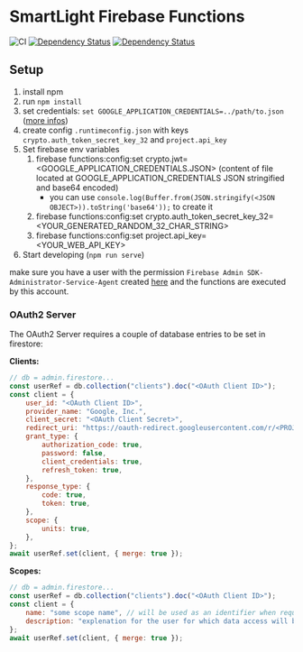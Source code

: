 # SmartLight Firebase Functions

![CI](https://github.com/adrianjost/SmartLight-Google-Home/workflows/CI/badge.svg) [![Dependency Status](https://david-dm.org/adrianjost/SmartLight-Google-Home.svg)](https://david-dm.org/adrianjost/SmartLight-Google-Home) [![Dependency Status](https://david-dm.org/adrianjost/SmartLight-Google-Home/dev-status.svg)](https://david-dm.org/adrianjost/SmartLight-Google-Home?type=dev)

## Setup

1. install npm
1. run `npm install`
1. set credentials: `set GOOGLE_APPLICATION_CREDENTIALS=../path/to.json` ([more infos](https://firebase.google.com/docs/admin/setup#initialize-sdk))
1. create config `.runtimeconfig.json` with keys `crypto.auth_token_secret_key_32` and `project.api_key`
1. Set firebase env variables
   1. firebase functions:config:set crypto.jwt=<GOOGLE_APPLICATION_CREDENTIALS.JSON> (content of file located at GOOGLE_APPLICATION_CREDENTIALS JSON stringified and base64 encoded)
      - you can use `console.log(Buffer.from(JSON.stringify(<JSON OBJECT>)).toString('base64'));` to create it
   1. firebase functions:config:set crypto.auth_token_secret_key_32=<YOUR_GENERATED_RANDOM_32_CHAR_STRING>
   1. firebase functions:config:set project.api_key=<YOUR_WEB_API_KEY>
1. Start developing (`npm run serve`)

make sure you have a user with the permission `Firebase Admin SDK-Administrator-Service-Agent` created [here](https://console.cloud.google.com/iam-admin/iam) and the functions are executed by this account.

### OAuth2 Server

The OAuth2 Server requires a couple of database entries to be set in firestore:

**Clients:**

```js
// db = admin.firestore...
const userRef = db.collection("clients").doc("<OAuth Client ID>");
const client = {
	user_id: "<OAuth Client ID>",
	provider_name: "Google, Inc.",
	client_secret: "<OAuth Client Secret>",
	redirect_uri: "https://oauth-redirect.googleusercontent.com/r/<PROJECT_ID>",
	grant_type: {
		authorization_code: true,
		password: false,
		client_credentials: true,
		refresh_token: true,
	},
	response_type: {
		code: true,
		token: true,
	},
	scope: {
		units: true,
	},
};
await userRef.set(client, { merge: true });
```

**Scopes:**

```js
// db = admin.firestore...
const userRef = db.collection("clients").doc("<OAuth Client ID>");
const client = {
	name: "some scope name", // will be used as an identifier when requesting access to resources (the sender defines and sends scope access requests)
	description: "explenation for the user for which data access will be granted",
};
await userRef.set(client, { merge: true });
```
